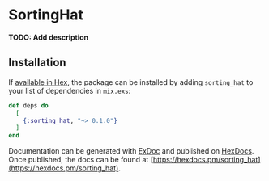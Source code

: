 # SortingHat

**TODO: Add description**

## Installation

If [available in Hex](https://hex.pm/docs/publish), the package can be installed
by adding `sorting_hat` to your list of dependencies in `mix.exs`:

```elixir
def deps do
  [
    {:sorting_hat, "~> 0.1.0"}
  ]
end
```

Documentation can be generated with [ExDoc](https://github.com/elixir-lang/ex_doc)
and published on [HexDocs](https://hexdocs.pm). Once published, the docs can
be found at [https://hexdocs.pm/sorting_hat](https://hexdocs.pm/sorting_hat).

